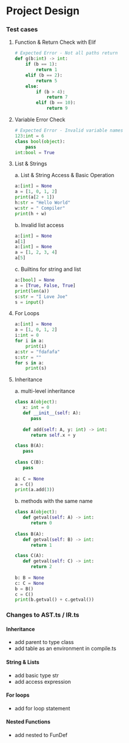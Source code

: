 # Project Design 

### Test cases

1. Function & Return Check with Elif

   ```python
   # Expected Error - Not all paths return
   def g(b:int) -> int:
       if (b == 1):
           return 1
       elif (b == 2):
           return 5
       else:
           if (b > 4):
               return 7
           elif (b == 10):
               return 9
   ```

2. Variable Error Check

   ```python
   # Expected Error - Invalid variable names
   123:int = 6
   class bool(object):
       pass
   int:bool = True
   ```

3. List & Strings

   a. List & String Access & Basic Operation

   ```python
   a:[int] = None
   a = [1, 0, 1, 2]
   print(a[2 + 1])
   h:str = "Hello World"
   w:str = " Compiler"
   print(h + w)
   ```

   b. Invalid list access

   ```python
   a:[int] = None
   a[1]
   a:[int] = None
   a = [1, 2, 3, 4]
   a[5]
   ```

   c. Builtins for string and list

   ```python
   a:[bool] = None
   a = [True, False, True]
   print(len(a))
   s:str = "I Love Joe"
   s = input()
   ```

4. For Loops

   ```python
   a:[int] = None
   a = [1, 0, 1, 2]
   i:int = 0
   for i in a:
       print(i)
   a:str = "fdafafa"
   s:str = ""
   for s in a:
       print(s)
   ```

5. Inheritance

   a. multi-level inheritance
   ```python
   class A(object):
      x: int = 0
      def __init__(self: A):
         pass
      
      def add(self: A, y: int) -> int:
         return self.x + y
   
   class B(A):
      pass
      
   class C(B):
      pass
      
   a: C = None
   a = C()
   print(a.add(3))
   ```

   b. methods with the same name
   ```python
   class A(object):
      def getval(self: A) -> int:
         return 0
      
   class B(A):
      def getval(self: B) -> int:
         return 1
   
   class C(A):
      def getval(self: C) -> int:
         return 2
         
   b: B = None
   c: C = None
   b = B()
   c = C()
   print(b.getval() + c.getval())
   ```




### Changes to AST.ts / IR.ts

#### Inheritance

- add parent to type class
- add table as an environment in compile.ts

#### String & Lists

- add basic type str
- add access expression

#### For loops

- add for loop statement

#### Nested Functions

- add nested to FunDef



